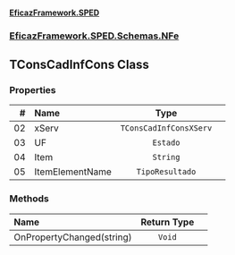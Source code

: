 #### [EficazFramework.SPED](EficazFrameworkSPED.md 'EficazFramework SPED')
### [EficazFramework.SPED.Schemas.NFe](EficazFramework.SPED.Schemas.NFe.md 'EficazFramework.SPED.Schemas.NFe')

## TConsCadInfCons Class
### Properties

| # | Name | Type | |
| ---: | :--- | :---: | :--- |
| 02 | xServ | `TConsCadInfConsXServ` |  |
| 03 | UF | `Estado` |  |
| 04 | Item | `String` |  |
| 05 | ItemElementName | `TipoResultado` |  |
### Methods

| Name | Return Type | |
| :--- | :---: | :--- |
| OnPropertyChanged(string) | `Void` |  |
